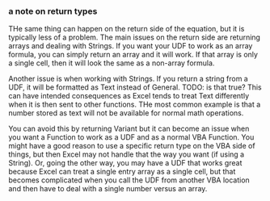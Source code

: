 ### a note on return types

THe same thing can happen on the return side of the equation, but it is typically less of a problem. The main issues on the return side are returning arrays and dealing with Strings. If you want your UDF to work as an array formula, you can simply return an array and it will work. If that array is only a single cell, then it will look the same as a non-array formula.

Another issue is when working with Strings. If you return a string from a UDF, it will be formatted as Text instead of General. TODO: is that true? This can have intended consequences as Excel tends to treat Text differently when it is then sent to other functions. THe most common example is that a number stored as text will not be available for normal math operations.

You can avoid this by returning Variant but it can become an issue when you want a Function to work as a UDF and as a normal VBA Function. You might have a good reason to use a specific return type on the VBA side of things, but then Excel may not handle that the way you want (if using a String). Or, going the other way, you may have a UDF that works great because Excel can treat a single entry array as a single cell, but that becomes complicated when you call the UDF from another VBA location and then have to deal with a single number versus an array.
